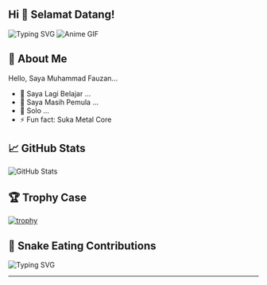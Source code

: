 ## Hi  👋 Selamat Datang!
![Typing SVG](https://readme-typing-svg.herokuapp.com?color=%2336BCF7&lines=Full-stack+Developer;Open-source+Enthusiast;Anime+Lover+%F0%9F%8C%9F;Always+Learning+New+Things)
![Anime GIF](https://media.giphy.com/media/X8xTHb8JVXwRi/giphy.gif?cid=ecf05e47v3y56fj1vvn9o0oj1dkhpflvodb8be8p0w4gc2yq&ep=v1_gifs_search&rid=giphy.gif&ct=g)

## 🌟 About Me

Hello, Saya Muhammad Fauzan...

- 🔭 Saya Lagi Belajar ...
- 🌱 Saya Masih Pemula ...
- 👯 Solo ...
- ⚡ Fun fact: Suka Metal Core

## 📈 GitHub Stats

![GitHub Stats](https://github-readme-stats.vercel.app/api?username=mhmmdffzz&show_icons=true&theme=radical)

## 🏆 Trophy Case

[![trophy](https://github-profile-trophy.vercel.app/?username=mhmmdffzz&theme=onedark)](https://github.com/ryo-ma/github-profile-trophy)

## 🐍 Snake Eating Contributions

![Typing SVG](https://readme-typing-svg.herokuapp.com?color=%2336BCF7&lines=Full-stack+Developer;Open-source+Enthusiast;Anime+Lover+%F0%9F%8C%9F;Always+Learning+New+Things)

---
